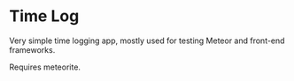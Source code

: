Time Log
======

Very simple time logging app, mostly used for testing Meteor and front-end frameworks.

Requires meteorite.